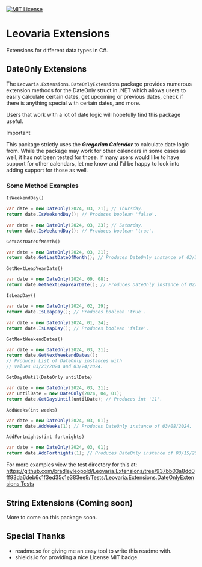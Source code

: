 
[![MIT License](https://img.shields.io/badge/License-MIT-green.svg)](https://choosealicense.com/licenses/mit/)
# Leovaria Extensions

Extensions for different data types in C#.


## DateOnly Extensions

The `Leovaria.Extensions.DateOnlyExtensions` package provides numerous extension methods for the DateOnly struct in .NET which allows users to easily calculate certain dates, get upcoming or previous dates, check if there is anything special with certain dates, and more.

Users that work with a lot of date logic will hopefully find this package useful.

> [!IMPORTANT]
> This package strictly uses the ***Gregorian Calendar*** to calculate date logic from.
> While the package may work for other calendars in some cases as well, it has not been tested for those. If many users would like to have support for other calendars, let me know and I'd be happy to look into adding support for those as well.

### Some Method Examples

`IsWeekendDay()`
```c#
var date = new DateOnly(2024, 03, 21); // Thursday.
return date.IsWeekendDay(); // Produces boolean 'false'.
```
```c#
var date = new DateOnly(2024, 03, 23); // Saturday.
return date.IsWeekendDay(); // Produces boolean 'true'.
```

`GetLastDateOfMonth()`
```c#
var date = new DateOnly(2024, 03, 21);
return date.GetLastDateOfMonth(); // Produces DateOnly instance of 03/31/2024.
```

`GetNextLeapYearDate()`
```c#
var date = new DateOnly(2024, 09, 08);
return date.GetNextLeapYearDate(); // Produces DateOnly instance of 02/29/2028.
```

`IsLeapDay()`
```c#
var date = new DateOnly(2024, 02, 29);
return date.IsLeapDay(); // Produces boolean 'true'.
```
```c#
var date = new DateOnly(2024, 01, 24);
return date.IsLeapDay(); // Produces boolean 'false'.
```

`GetNextWeekendDates()`
```c#
var date = new DateOnly(2024, 03, 21);
return date.GetNextWeekendDates();
// Produces List of DateOnly instances with
// values 03/23/2024 and 03/24/2024.
```

`GetDaysUntil(DateOnly untilDate)`
```c#
var date = new DateOnly(2024, 03, 21);
var untilDate = new DateOnly(2024, 04, 01);
return date.GetDaysUntil(untilDate); // Produces int '11'.
```

`AddWeeks(int weeks)`
```c#
var date = new DateOnly(2024, 03, 01);
return date.AddWeeks(1); // Produces DateOnly instance of 03/08/2024.
```

`AddFortnights(int fortnights)`
```c#
var date = new DateOnly(2024, 03, 01);
return date.AddFortnights(1); // Produces DateOnly instance of 03/15/2024.
```

For more examples view the test directory for this at: https://github.com/bradleyleopold/Leovaria.Extensions/tree/937bb03a8dd0ff93da6deb6c1f3ed35c1e383ee9/Tests/Leovaria.Extensions.DateOnlyExtensions.Tests

## String Extensions (Coming soon)

More to come on this package soon.
## Special Thanks

- readme.so for giving me an easy tool to write this readme with.
- shields.io for providing a nice License MIT badge.
